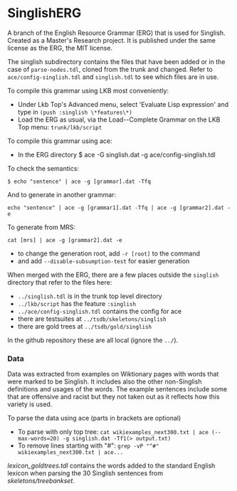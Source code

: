 # SinglishERG

A branch of the English Resource Grammar (ERG) that is used for Singlish. Created as a Master's Research project. It is published under the same license as the ERG, the MIT license.

The singlish subdirectory contains the files that have been added or in the
case of `parse-nodes.tdl`, cloned from the trunk and changed.
Refer to `ace/config-singlish.tdl` and `singlish.tdl` to see which files are in use.


To compile this grammar using LKB most conveniently:
* Under Lkb Top's Advanced menu, select 'Evaluate Lisp expression' and type in `(push :singlish \*features\*)`
* Load the ERG as usual, via the Load--Complete Grammar on the LKB Top menu: ``trunk/lkb/script``

To compile this grammar using ace:
* In the ERG directory
$ ace -G singlish.dat -g ace/config-singlish.tdl

To check the semantics:

```
$ echo "sentence" | ace -g [grammar].dat -Tfq
```

And to generate in another grammar:

```
echo "sentence" | ace -g [grammar1].dat -Tfq | ace -g [grammar2].dat -e
```

To generate from MRS:

```
cat [mrs] | ace -g [grammar2].dat -e
```

* to change the generation root, add `-r [root]` to the command
* and add `--disable-subsumption-test` for easier generation

When merged with the ERG, there are a few places outside the
`singlish` directory that refer to the files here:

* `../singlish.tdl` is in the trunk top level directory
* `../lkb/script` has the feature `:singlish`
* `../ace/config-singlish.tdl` contains the config for ace
* there are testsuites at `../tsdb/skeletons/singlish`
* there are gold trees at `../tsdb/gold/singlish`

In the github repository these are all local (ignore the `../`).

### Data
Data was extracted from examples on Wiktionary pages with words that were marked to be Singlish. It includes also the other non-Singlish definitions and usages of the words. The example sentences include some that are offensive and racist but they not taken out as it reflects how this variety is used.

To parse the data using ace (parts in brackets are optional)

* To parse with only top tree: `cat wikiexamples_next300.txt | ace (--max-words=20) -g singlish.dat -Tf1(> output.txt)`
* To remove lines starting with "#": `grep -vP "^#" wikiexamples_next300.txt | ace...`


*lexicon_goldtrees.tdl* contains the words added to the standard English lexicon when parsing the 30 Singlish sentences from *skeletons/treebankset*. 
